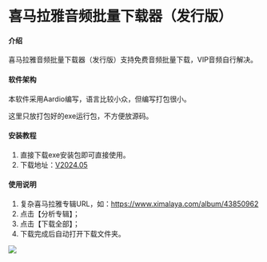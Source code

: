 # 喜马拉雅音频批量下载器（发行版）

#### 介绍
喜马拉雅音频批量下载器（发行版）支持免费音频批量下载，VIP音频自行解决。

#### 软件架构
本软件采用Aardio编写，语言比较小众，但编写打包很小。

这里只放打包好的exe运行包，不方便放源码。


#### 安装教程

1.  直接下载exe安装包即可直接使用。
2.  下载地址：[V2024.05](https://gitee.com/start1221/himalaya-download-release/tree/master/release)

#### 使用说明

1.  复杂喜马拉雅专辑URL，如：https://www.ximalaya.com/album/43850962
2.  点击【分析专辑】；
3.  点击【下载全部】；
4.  下载完成后自动打开下载文件夹。

<img src="https://oscimg.oschina.net/oscnet/up-a84124d2f91fb2bd5727f8b463dea7813b7.jpg"/>